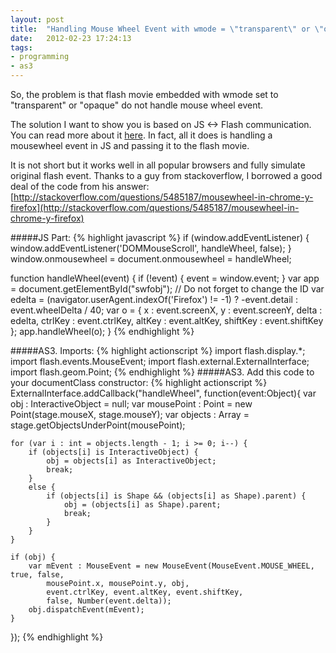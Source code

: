 ```yaml
---
layout: post
title:  "Handling Mouse Wheel Event with wmode = \"transparent\" or \"opaque\"!"
date:   2012-02-23 17:24:13
tags: 
- programming
- as3
---
```


So, the problem is that flash movie embedded with wmode set to "transparent" or "opaque" do not handle mouse wheel event.

The solution I want to show you is based on JS <-> Flash communication. You can read more about it [here](http://help.adobe.com/en_US/FlashPlatform/reference/actionscript/3/flash/external/ExternalInterface.html). In fact, all it does is handling a mousewheel event in JS and passing it to the flash movie.

It is not short but it works well in all popular browsers and fully simulate original flash event.
Thanks to a guy from stackoverflow, I borrowed a good deal of the code from his answer: [http://stackoverflow.com/questions/5485187/mousewheel-in-chrome-y-firefox](http://stackoverflow.com/questions/5485187/mousewheel-in-chrome-y-firefox)

#####JS Part:
{% highlight javascript %}
if (window.addEventListener) {
    window.addEventListener('DOMMouseScroll', handleWheel,
            false);
}
window.onmousewheel = document.onmousewheel = handleWheel;

function handleWheel(event) {
    if (!event) {
        event = window.event;
    }
    var app = document.getElementById("swfobj"); // Do not forget to change the ID
    var edelta = (navigator.userAgent.indexOf('Firefox') != -1) ? -event.detail
            : event.wheelDelta / 40;
    var o = {
        x : event.screenX,
        y : event.screenY,
        delta : edelta,
        ctrlKey : event.ctrlKey,
        altKey : event.altKey,
        shiftKey : event.shiftKey
    };
    app.handleWheel(o);
}
{% endhighlight %}

#####AS3. Imports:
{% highlight actionscript %}
import flash.display.*;
import flash.events.MouseEvent;
import flash.external.ExternalInterface;
import flash.geom.Point;
{% endhighlight %}
#####AS3. Add this code to your documentClass constructor:
{% highlight actionscript %}
ExternalInterface.addCallback("handleWheel", function(event:Object){
    var obj : InteractiveObject = null;
    var mousePoint : Point = new Point(stage.mouseX, stage.mouseY);
    var objects : Array = stage.getObjectsUnderPoint(mousePoint);

    for (var i : int = objects.length - 1; i >= 0; i--) {
        if (objects[i] is InteractiveObject) {
            obj = objects[i] as InteractiveObject;
            break;
        }
        else {
            if (objects[i] is Shape && (objects[i] as Shape).parent) {
                obj = (objects[i] as Shape).parent;
                break;
            }
        }
    }

    if (obj) {
        var mEvent : MouseEvent = new MouseEvent(MouseEvent.MOUSE_WHEEL, true, false,
            mousePoint.x, mousePoint.y, obj,
            event.ctrlKey, event.altKey, event.shiftKey,
            false, Number(event.delta));
        obj.dispatchEvent(mEvent);
    }
});
{% endhighlight %}